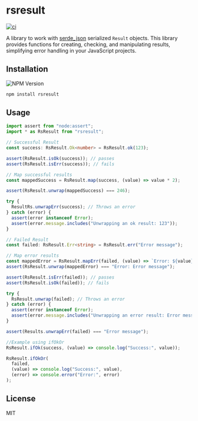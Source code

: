 # rsresult

[![ci](https://github.com/kyleect/rsresult/actions/workflows/ci.yml/badge.svg)](https://github.com/kyleect/rsresult/actions/workflows/ci.yml)

A library to work with [serde_json](https://github.com/serde-rs/json) serialized `Result` objects. This library provides functions for creating, checking, and manipulating results, simplifying error handling in your JavaScript projects.

## Installation

![NPM Version](https://img.shields.io/npm/v/rsresult)

```bash
npm install rsresult
```

## Usage

```typescript
import assert from "node:assert";
import * as RsResult from "rsresult";

// Successful Result
const success: RsResult.Ok<number> = RsResult.ok(123);

assert(RsResult.isOk(success)); // passes
assert(RsResult.isErr(success)); // fails

// Map successful results
const mappedSuccess = RsResult.map(success, (value) => value * 2);

assert(RsResult.unwrap(mappedSuccess) === 246);

try {
  ResultRs.unwrapErr(success); // Throws an error
} catch (error) {
  assert(error instanceof Error);
  assert(error.message.includes("Unwrapping an ok result: 123"));
}

// Failed Result
const failed: RsResult.Err<string> = RsResult.err("Error message");

// Map error results
const mappedError = RsResult.mapErr(failed, (value) => `Error: ${value}`);
assert(RsResult.unwrap(mappedError) === "Error: Error message");

assert(RsResult.isErr(failed)); // passes
assert(RsResult.isOk(failed)); // fails

try {
  RsResult.unwrap(failed); // Throws an error
} catch (error) {
  assert(error instanceof Error);
  assert(error.message.includes("Unwrapping an error result: Error message"));
}

assert(Results.unwrapErr(failed) === "Error message");

//Example using ifOkOr
RsResult.ifOk(success, (value) => console.log("Success:", value));

RsResult.ifOkOr(
  failed,
  (value) => console.log("Success:", value),
  (error) => console.error("Error:", error)
);
```

## License

MIT
